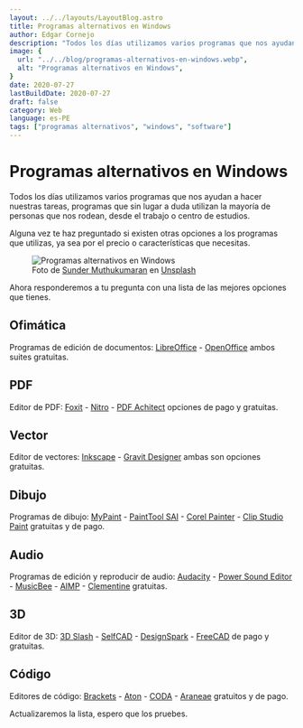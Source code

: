```yaml
---
layout: ../../layouts/LayoutBlog.astro
title: Programas alternativos en Windows
author: Edgar Cornejo
description: "Todos los días utilizamos varios programas que nos ayudan a hacer nuestros tareas, programas que sin lugar a duda utilizan la mayoría de personas que nos rodean, desde el trabajo o centro de estudios. Alguna vez te haz preguntado si existen otras opciones a los programas que utilizas, ya sea por el precio o características que necesitas."
image: {
  url: "../../blog/programas-alternativos-en-windows.webp",
  alt: "Programas alternativos en Windows",
}  
date: 2020-07-27
lastBuildDate: 2020-07-27
draft: false
category: Web
language: es-PE
tags: ["programas alternativos", "windows", "software"]
---
```


# Programas alternativos en Windows

Todos los días utilizamos varios programas que nos ayudan a hacer nuestras tareas, programas que sin lugar a duda utilizan la mayoría de personas que nos rodean, desde el trabajo o centro de estudios.

Alguna vez te haz preguntado si existen otras opciones a los programas que utilizas, ya sea por el precio o características que necesitas.

<figure>
  <img src="../../blog/programas-alternativos-en-windows.webp" alt="Programas alternativos en Windows"/>
  <figcaption>Foto de <a href="https://unsplash.com/es/@sunder_2k25" title="Sunder Muthukumaran" target="_blank">Sunder Muthukumaran</a> en <a href="https://unsplash.com/es/fotos/un-objeto-cuadrado-blanco-y-azul-sobre-un-fondo-blanco-qAR2ndjOAsE" title="Unsplash" target="_blank">Unsplash</a>
  </figcaption>
</figure>

Ahora responderemos a tu pregunta con una lista de las mejores opciones que tienes.

## Ofimática

Programas de edición de documentos: <a href="https://es.libreoffice.org/" title="LibreOffice" target="_blank">LibreOffice</a> - <a href="https://www.openoffice.org/es/" title="OpenOffice" target="_blank">OpenOffice</a> ambos suites gratuitas.

## PDF

Editor de PDF: <a href="https://www.foxitsoftware.com/" title="Foxit" target="_blank">Foxit</a> - <a href="https://www.gonitro.com/es/" title="Nitro" target="_blank">Nitro</a> - <a href="https://www.pdfforge.org/pdfarchitect" title="PDF Achitect" target="_blank">PDF Achitect</a> opciones de pago y gratuitas.

## Vector

Editor de vectores: <a href="ttps://inkscape.org/es/" title="Inkscape" target="_blank">Inkscape</a> - <a href="https://www.designer.io/es/download/" title="Gravit Designer" target="_blank">Gravit Designer</a> ambas son opciones gratuitas.

## Dibujo

Programas de dibujo: <a href="http://mypaint.org/" title="MyPaint" target="_blank">MyPaint</a> - <a href="https://www.systemax.jp/en/sai/" title="PaintTool SAI" target="_blank">PaintTool SAI</a> - <a href="https://www.painterartist.com/en/product/painter/" title="Corel Painter" target="_blank">Corel Painter</a> - <a href="https://www.clipstudio.net/es/" title="Clip Studio Paint" target="_blank">Clip Studio Paint</a> gratuitas y de pago.

## Audio

Programas de edición y reproducir de audio: <a href="https://www.audacityteam.org/" title="Audacity" target="_blank">Audacity</a> - <a href="https://free-sound-editor.com/" title="Power Sound Editor" target="_blank">Power Sound Editor</a> - <a href="https://getmusicbee.com/" title="MusicBee" target="_blank">MusicBee</a> - <a href="https://www.aimp.ru/" title="AIMP" target="_blank">AIMP</a> - <a href="https://www.clementine-player.org/es/" title="Clementine" target="_blank">Clementine</a> gratuitas.

## 3D

Editor de 3D: <a href="https://www.3dslash.net/index.php" title="3D Slash" target="_blank">3D Slash</a> - <a href="https://www.selfcad.com/" title="SelfCAD" target="_blank">SelfCAD</a> - <a href="https://www.rs-online.com/designspark/home" title="DesignSpark" target="_blank">DesignSpark</a> - <a href="https://www.freecadweb.org/" title="FreeCAD" target="_blank">FreeCAD</a> de pago y gratuitas.

## Código

Editores de código: <a href="http://brackets.io/" title="Brackets" target="_blank">Brackets</a> - <a href="https://atom.io/" title="Aton" target="_blank">Aton</a> - <a href="https://coda.io/welcome" title="CODA" target="_blank">CODA</a> - <a href="https://www.ornj.net/software/araneae" title="Araneae" target="_blank">Araneae</a> gratuitos y de pago.

Actualizaremos la lista, espero que los pruebes.
